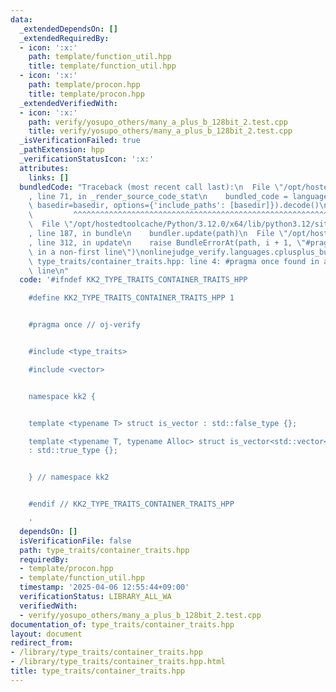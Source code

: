```yaml
---
data:
  _extendedDependsOn: []
  _extendedRequiredBy:
  - icon: ':x:'
    path: template/function_util.hpp
    title: template/function_util.hpp
  - icon: ':x:'
    path: template/procon.hpp
    title: template/procon.hpp
  _extendedVerifiedWith:
  - icon: ':x:'
    path: verify/yosupo_others/many_a_plus_b_128bit_2.test.cpp
    title: verify/yosupo_others/many_a_plus_b_128bit_2.test.cpp
  _isVerificationFailed: true
  _pathExtension: hpp
  _verificationStatusIcon: ':x:'
  attributes:
    links: []
  bundledCode: "Traceback (most recent call last):\n  File \"/opt/hostedtoolcache/Python/3.12.0/x64/lib/python3.12/site-packages/onlinejudge_verify/documentation/build.py\"\
    , line 71, in _render_source_code_stat\n    bundled_code = language.bundle(stat.path,\
    \ basedir=basedir, options={'include_paths': [basedir]}).decode()\n          \
    \         ^^^^^^^^^^^^^^^^^^^^^^^^^^^^^^^^^^^^^^^^^^^^^^^^^^^^^^^^^^^^^^^^^^^^^^^^^^^^^^^^^\n\
    \  File \"/opt/hostedtoolcache/Python/3.12.0/x64/lib/python3.12/site-packages/onlinejudge_verify/languages/cplusplus.py\"\
    , line 187, in bundle\n    bundler.update(path)\n  File \"/opt/hostedtoolcache/Python/3.12.0/x64/lib/python3.12/site-packages/onlinejudge_verify/languages/cplusplus_bundle.py\"\
    , line 312, in update\n    raise BundleErrorAt(path, i + 1, \"#pragma once found\
    \ in a non-first line\")\nonlinejudge_verify.languages.cplusplus_bundle.BundleErrorAt:\
    \ type_traits/container_traits.hpp: line 4: #pragma once found in a non-first\
    \ line\n"
  code: '#ifndef KK2_TYPE_TRAITS_CONTAINER_TRAITS_HPP

    #define KK2_TYPE_TRAITS_CONTAINER_TRAITS_HPP 1


    #pragma once // oj-verify


    #include <type_traits>

    #include <vector>


    namespace kk2 {


    template <typename T> struct is_vector : std::false_type {};

    template <typename T, typename Alloc> struct is_vector<std::vector<T, Alloc>>
    : std::true_type {};


    } // namespace kk2


    #endif // KK2_TYPE_TRAITS_CONTAINER_TRAITS_HPP

    '
  dependsOn: []
  isVerificationFile: false
  path: type_traits/container_traits.hpp
  requiredBy:
  - template/procon.hpp
  - template/function_util.hpp
  timestamp: '2025-04-06 12:55:44+09:00'
  verificationStatus: LIBRARY_ALL_WA
  verifiedWith:
  - verify/yosupo_others/many_a_plus_b_128bit_2.test.cpp
documentation_of: type_traits/container_traits.hpp
layout: document
redirect_from:
- /library/type_traits/container_traits.hpp
- /library/type_traits/container_traits.hpp.html
title: type_traits/container_traits.hpp
---
```

